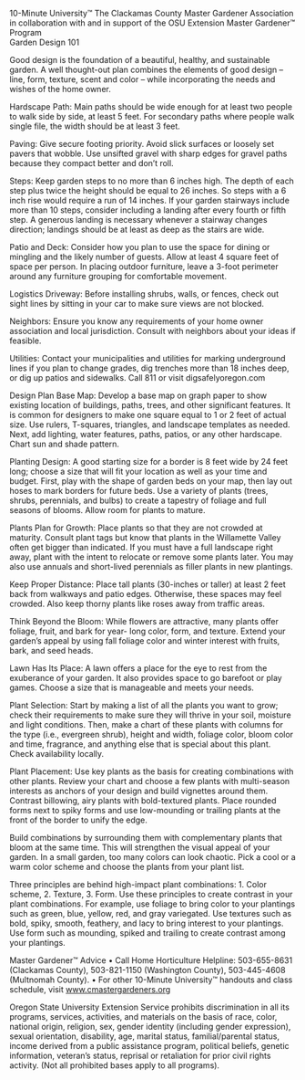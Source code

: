 

10-Minute University™ 
The Clackamas County Master Gardener Association in collaboration with and in support of 
the OSU Extension Master Gardener™ Program   
Garden Design 101 
 
Good design is the foundation of a beautiful, healthy, and sustainable garden. A well thought-out plan 
combines the elements of good design – line, form, texture, scent and color – while incorporating the 
needs and wishes of the home owner. 
 
Hardscape 
Path: Main paths should be wide enough for at least two people to walk side by side, at least 5 feet.  For 
secondary paths where people walk single file, the width should be at least 3 feet.   
 
Paving: Give secure footing priority. Avoid slick surfaces or loosely set pavers that wobble.  Use unsifted 
gravel with sharp edges for gravel paths because they compact better and don’t roll. 
 
Steps: Keep garden steps to no more than 6 inches high. The depth of each step plus twice the height 
should be equal to 26 inches. So steps with a 6 inch rise would require a run of 14 inches. If your garden 
stairways include more than 10 steps, consider including a landing after every fourth or fifth step. A 
generous landing is necessary whenever a stairway changes direction; landings should be at least as 
deep as the stairs are wide.  
 
Patio and Deck: Consider how you plan to use the space for dining or mingling and the likely number of 
guests. Allow at least 4 square feet of space per person. In placing outdoor furniture, leave a 3-foot 
perimeter around any furniture grouping for comfortable movement.   
 
Logistics 
Driveway: Before installing shrubs, walls, or fences, check out sight lines by sitting in your car to make 
sure views are not blocked.   
 
Neighbors: Ensure you know any requirements of your home owner association and local jurisdiction. 
Consult with neighbors about your ideas if feasible. 
 
Utilities:  Contact your municipalities and utilities for marking underground lines if you plan to change 
grades, dig trenches more than 18 inches deep, or dig up patios and sidewalks. Call 811 or visit 
digsafelyoregon.com 
 
Design Plan 
Base Map: Develop a base map on graph paper to show existing location of buildings, paths, trees, and 
other significant features.  It is common for designers to make one square equal to 1 or 2 feet of actual 
size. Use rulers, T-squares, triangles, and landscape templates as needed. Next, add lighting, water 
features, paths, patios, or any other hardscape.  Chart sun and shade pattern.  
 
Planting Design: A good starting size for a border is 8 feet wide by 24 feet long; choose a size that will fit 
your location as well as your time and budget. First, play with the shape of garden beds on your map, 
then lay out hoses to mark borders for future beds. Use a variety of plants (trees, shrubs, perennials, and 
bulbs) to create a tapestry of foliage and full seasons of blooms.  Allow room for plants to mature. 
 

 
Plants 
Plan for Growth: Place plants so that they are not crowded at maturity. Consult plant tags but know that 
plants in the Willamette Valley often get bigger than indicated. If you must have a full landscape right 
away, plant with the intent to relocate or remove some plants later.  You may also use annuals  and 
short-lived perennials as filler plants in new plantings. 
 
Keep Proper Distance: Place tall plants (30-inches or taller) at least 2 feet back from walkways and patio 
edges. Otherwise, these spaces may feel crowded.  Also keep thorny plants like roses away from traffic 
areas.   
 
Think Beyond the Bloom: While flowers are attractive, many plants offer foliage, fruit, and bark for year-
long color, form, and texture.  Extend your garden’s appeal by using fall foliage color and winter interest 
with fruits, bark, and seed heads. 
 
Lawn Has Its Place: A lawn offers a place for the eye to rest from the exuberance of your garden. It also 
provides space to go barefoot or play games. Choose a size that is manageable and meets your needs. 
 
Plant Selection: Start by making a list of all the plants you want to grow; check their requirements to 
make sure they will thrive in your soil, moisture and light conditions. Then, make a chart of these plants 
with columns for the type (i.e., evergreen shrub), height and width, foliage color, bloom color and time, 
fragrance, and anything else that is special about this plant. Check availability locally. 
 
Plant Placement: Use key plants as the basis for creating combinations with other plants. Review your 
chart and choose a few plants with multi-season interests as anchors of your design and build vignettes 
around them. Contrast billowing, airy plants with bold-textured plants. Place rounded forms next to 
spiky forms and use low-mounding or trailing plants at the front of the border to unify the edge.  
 
Build combinations by surrounding them with complementary plants that bloom at the same time. This 
will strengthen the visual appeal of your garden. In a small garden, too many colors can look chaotic. 
Pick a cool or a warm color scheme and choose the plants from your plant list.   
 
Three principles are behind high-impact plant combinations:  1. Color scheme, 2. Texture, 3. Form. Use 
these principles to create contrast in your plant combinations.  For example, use foliage to bring color to 
your plantings such as green, blue, yellow, red, and gray variegated.  Use textures such as bold, spiky, 
smooth, feathery, and lacy to bring interest to your plantings.  Use form such as mounding, spiked and 
trailing to create contrast among your plantings. 
 
Master Gardener™ Advice 
• Call Home Horticulture Helpline:  503-655-8631 (Clackamas County), 503-821-1150 (Washington 
County), 503-445-4608 (Multnomah County). 
• For other 10-Minute University™  handouts and class schedule, visit www.cmastergardeners.org  
 
Oregon State University Extension Service prohibits discrimination in all its programs, services, activities, and materials on the 
basis of race, color, national origin, religion, sex, gender identity (including gender expression), sexual orientation, disability, 
age, marital status, familial/parental status, income derived from a public assistance program, political beliefs, genetic 
information, veteran’s status, reprisal or retaliation for prior civil rights activity. (Not all prohibited bases apply to all 
programs).  
 